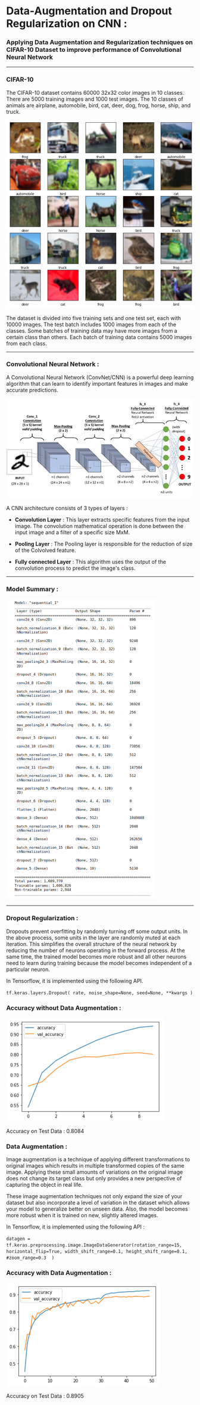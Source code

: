 # Data-Augmentation and Dropout Regularization on CNN :
### Applying **Data Augmentation** and **Regularization** techniques on CIFAR-10 Dataset to improve performance of Convolutional Neural Network

---

### CIFAR-10
The CIFAR-10 dataset contains 60000 32x32 color images in 10 classes. There are 5000 training images and 1000 test images. The 10 classes of animals are airplane, automobile, bird, cat, deer, dog, frog, horse, ship, and truck.

![cifar10](./images/cifar10.png)

The dataset is divided into five training sets and one test set, each with 10000 images. The test batch includes 1000 images from each of the classes. Some batches of training data may have more images from a certain class than others. Each batch of training data contains 5000 images from each class.

---

### Convolutional Neural Network :
A Convolutional Neural Network (ConvNet/CNN) is a powerful deep learning algorithm that can learn to identify important features in images and make accurate predictions.


![convnet](./images/convnet.jpeg)

A CNN architecture consists of 3 types of layers :

- **Convolution Layer** : This layer extracts specific features from the input image. The convolution mathematical operation is done between the input image and a filter of a specific size MxM.

- **Pooling Layer** : The Pooling layer is responsible for the reduction of size of the Colvolved feature.


- **Fully connected Layer** : This algorithm uses the output of the convolution process to predict the image's class.
---

### Model Summary :

![](./images/model_summary.png)

---

### Dropout Regularization :
Dropouts prevent overfitting by randomly turning off some output units. In the above process,  some units in the layer are randomly muted at each iteration. This simplifies the overall structure of the neural network by reducing the number of neurons operating in the forward process. At the same time, the trained model becomes more robust and all other neurons need to learn during training because the model becomes independent of a particular neuron.

In Tensorflow, it is implemented using the following API.

`tf.keras.layers.Dropout(
    rate, noise_shape=None, seed=None, **kwargs
)`

### Accuracy without Data Augmentation :

![](./images/accuracy.png)

Accuracy on Test Data : 0.8084

### Data Augmentation :
Image augmentation is a technique of applying different transformations to original images which results in multiple transformed copies of the same image.  Applying these small amounts of variations on the original image does not change its target class but only provides a new perspective of capturing the object in real life. 

These image augmentation techniques not only expand the size of your dataset but also incorporate a level of variation in the dataset which allows your model to generalize better on unseen data. Also, the model becomes more robust when it is trained on new, slightly altered images.

In Tensorflow, it is implemented using the following API :

`datagen = tf.keras.preprocessing.image.ImageDataGenerator(rotation_range=15,
    horizontal_flip=True,
    width_shift_range=0.1,
    height_shift_range=0.1, 
    #zoom_range=0.3 
    )
`

### Accuracy with Data Augmentation :

![](./images/accuracy_dataaug.png)

Accuracy on Test Data : 0.8905
